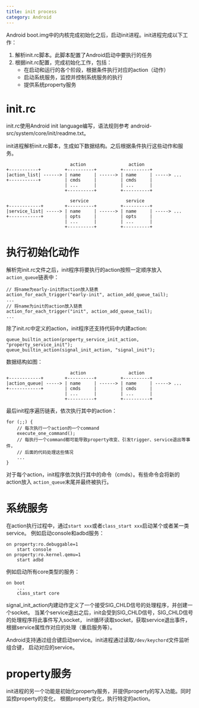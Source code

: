 ```yaml
---
title: init process
category: Android
---
```


Android boot.img中的内核完成初始化之后，启动init进程。init进程完成以下工作：

1. 解析init.rc脚本。此脚本配置了Android启动中要执行的任务
2. 根据init.rc配置，完成初始化工作，包括：
    * 在启动和运行的各个阶段，根据条件执行对应的action（动作）
    * 启动系统服务，监控并控制系统服务的执行
    * 提供系统property服务

# init.rc

init.rc使用Android init language编写，语法规则参考
android-src/system/core/init/readme.txt。

init进程解析init.rc脚本，生成如下数据结构。之后根据条件执行这些动作和服务。

                            action                action
    +-----------+         +----------+         +----------+
    |action_list| ------> | name     | ------> | name     | -----> ...
    +-----------+         | cmds     |         | cmds     |
                          | ...      |         | ...      |
                          +----------+         +----------+

                            service              service
    +------------+        +----------+         +----------+
    |service_list| -----> | name     | ------> | name     | -----> ...
    +------------+        | opts     |         | opts     |
                          | ...      |         | ...      |
                          +----------+         +----------+

# 执行初始化动作

解析完init.rc文件之后，init程序将要执行的action按照一定顺序放入`action_queue`链表中：

    // 将name为early-init的action放入链表
    action_for_each_trigger("early-init", action_add_queue_tail);
    ...
    // 将name为init的action放入链表
    action_for_each_trigger("init", action_add_queue_tail);
    ...

除了init.rc中定义的action，init程序还支持代码中内建action:

    queue_builtin_action(property_service_init_action, "property_service_init");
    queue_builtin_action(signal_init_action, "signal_init");

数据结构如图：

                            action                action
    +------------+        +----------+         +----------+
    |action_queue| -----> | name     | ------> | name     | -----> ...
    +------------+        | cmds     |         | cmds     |
                          | ...      |         | ...      |
                          +----------+         +----------+

最后init程序遍历链表，依次执行其中的action：

    for (;;) {
        // 每次执行一个action的一个command
        execute_one_command();
        // 每执行一个command都可能导致property改变、引发trigger、service退出等事件，
        // 后面的代码处理这些情况
        ...
    }

对于每个action，init程序依次执行其中的命令（cmds）。有些命令会将新的action放入
`action_queue`末尾并最终被执行。

# 系统服务

在action执行过程中，通过`start xxx`或者`class_start xxx`启动某个或者某一类service。
例如启动console和adbd服务：

    on property:ro.debuggable=1
        start console
    on property:ro.kernel.qemu=1
        start adbd

例如启动所有core类型的服务：

    on boot
        ...
        class_start core


signal_init_action内建动作定义了一个接受SIG_CHLD信号的处理程序，并创建一个socket。
当某个service退出之后，init会受到SIG_CHLD信号，SIG_CHLD信号的处理程序将此事件写入socket，
init循环读取socket，获取service退出事件，根据service属性作对应的处理（重启服务等）。

Android支持通过组合键启动service。init进程通过读取`/dev/keychord`文件监听组合键，
启动对应的service。

# property服务

init进程的另一个功能是初始化property服务，并提供property的写入功能。同时监控property的变化，
根据property变化，执行特定的action。
